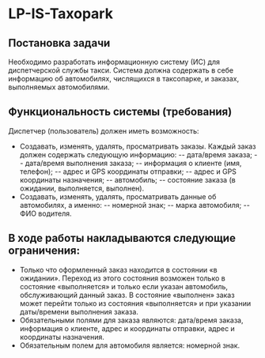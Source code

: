 # LP-IS-Taxopark
## Постановка задачи
Необходимо  разработать  информационную  систему  (ИС) для  диспетчерской службы такси. Система должна содержать в себе информацию об автомобилях, числящихся в таксопарке, и заказах, выполняемых автомобилями. 

## Функциональность системы (требования)
Диспетчер (пользователь) должен иметь возможность:
-	Создавать,  изменять,  удалять,  просматривать  заказы. Каждый заказ должен содержать следующую информацию:
--	дата/время заказа;
--	дата/время выполнения заказа;
--	информация о клиенте (имя, телефон);
--	адрес и GPS координаты отправки;
--	адрес и GPS координаты назначения;
--	автомобиль;
--	состояние заказа (в ожидании, выполняется, выполнен). 
-	Создавать, изменять, удалять, просматривать данные об автомобилях, а именно:
--	номерной знак;
--	марка автомобиля;
--	ФИО водителя.

## В ходе работы накладываются следующие ограничения:
-	Только что оформленный заказ находится в состоянии «в ожидании». Переход  из  этого  состояния  возможен  только  в  состояние  «выполняется»  и только  если  указан  автомобиль,  обслуживающий  данный  заказ.  В  состояние «выполнен»  заказ  может  перейти  только  из  состояния  «выполняется»  и  при указании даты/времени выполнения заказа.
-	Обязательными полями для заказа являются: дата/время заказа, информация о клиенте, адрес и координаты отправки, адрес и координаты назначения.
-	Обязательным полем для автомобиля является: номерной знак.
